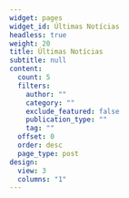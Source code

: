 ```yaml
---
widget: pages
widget_id: Últimas Notícias
headless: true
weight: 20
title: Últimas Notícias
subtitle: null
content:
  count: 5
  filters:
    author: ""
    category: ""
    exclude_featured: false
    publication_type: ""
    tag: ""
  offset: 0
  order: desc
  page_type: post
design:
  view: 3
  columns: "1"
---
```


